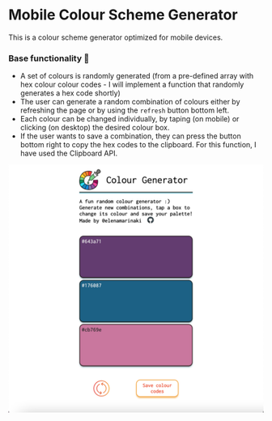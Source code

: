 # Mobile Colour Scheme Generator

This is a colour scheme generator optimized for mobile devices.

### Base functionality 🎨
* A set of colours is randomly generated (from a pre-defined array with hex colour colour codes - I will implement a function that  randomly generates a hex code shortly)
* The user can generate a random combination of colours either by refreshing the page or by using the `refresh` button bottom left.
* Each colour can be changed individually, by taping (on mobile) or clicking (on desktop) the desired colour box.
* If the user wants to save a combination, they can press the button bottom right to copy the hex codes to the clipboard. For this function, I have used the Clipboard API.



![Img1](screen_6.png)
